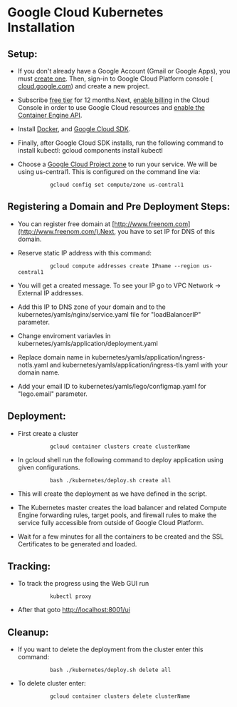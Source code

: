 # Google Cloud Kubernetes Installation

## Setup:

- If you don&#39;t already have a Google Account (Gmail or Google Apps), you must [create one](https://accounts.google.com/SignUp). Then, sign-in to Google Cloud Platform console ( [cloud.google.com](http://console.cloud.google.com/)) and create a new project.

- Subscribe [free tier](https://cloud.google.com/free/) for 12 months.Next, [enable billing](https://console.cloud.google.com/billing) in the Cloud Console in order to use Google Cloud resources and [enable the Container Engine API](https://console.cloud.google.com/project/_/kubernetes/list).

- Install [Docker](https://docs.docker.com/engine/installation/), and [Google Cloud SDK](https://cloud.google.com/sdk/).
- Finally, after Google Cloud SDK installs, run the following command to install kubectl:
                gcloud components install kubectl

- Choose a [Google Cloud Project zone](https://cloud.google.com/compute/docs/regions-zones/regions-zones) to run your service. We will be using us-central1. This is configured on the command line via:

                gcloud config set compute/zone us-central1


## Registering a Domain and Pre Deployment Steps: 

- You can register free domain at [http://www.freenom.com](http://www.freenom.com/).Next, you have to set IP for DNS of this domain.

- Reserve static IP address with this command:

                gcloud compute addresses create IPname --region us-central1

- You will get a created message. To see your IP go to VPC Network -&gt; External IP addresses.

- Add this IP to DNS zone of your domain and to the kubernetes/yamls/nginx/service.yaml file for &quot;loadBalancerIP&quot; parameter.

- Change enviroment variavles in kubernetes/yamls/application/deployment.yaml

- Replace domain name in kubernetes/yamls/application/ingress-notls.yaml and kubernetes/yamls/application/ingress-tls.yaml with your domain name.

- Add your email ID to kubernetes/yamls/lego/configmap.yaml for &quot;lego.email&quot; parameter.


## Deployment:

- First create a cluster

                gcloud container clusters create clusterName

- In gcloud shell run the following command to deploy application using given configurations.

                bash ./kubernetes/deploy.sh create all

-  This will create the deployment as we have defined in the script.

- The Kubernetes master creates the load balancer and related Compute Engine forwarding rules, target pools, and firewall rules to make the service fully accessible from outside of Google Cloud Platform.

- Wait for a few minutes for all the containers to be created and the SSL Certificates to be generated and loaded.

## Tracking:

- To track the progress using the Web GUI run

                kubectl proxy

- After that goto [http://localhost:8001/ui](http://localhost:8001/ui)

## Cleanup:

- If you want to delete the deployment from the cluster enter this command:

                bash ./kubernetes/deploy.sh delete all


- To delete cluster enter:

                gcloud container clusters delete clusterName
